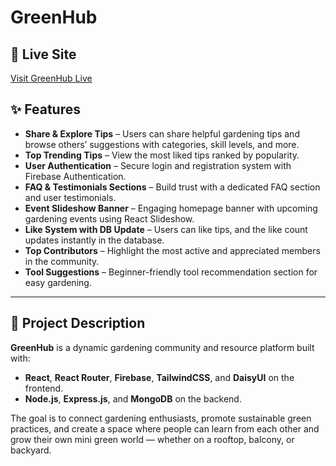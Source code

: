 #  GreenHub 

## 🔗 Live Site

 [Visit GreenHub Live](https://green-hub-21ye.netlify.app/)

## ✨ Features

- **Share & Explore Tips** – Users can share helpful gardening tips and browse others’ suggestions with categories, skill levels, and more.
- **Top Trending Tips** – View the most liked tips ranked by popularity.
- **User Authentication** – Secure login and registration system with Firebase Authentication.
- **FAQ & Testimonials Sections** – Build trust with a dedicated FAQ section and user testimonials.
- **Event Slideshow Banner** – Engaging homepage banner with upcoming gardening events using React Slideshow.
- **Like System with DB Update** – Users can like tips, and the like count updates instantly in the database.
- **Top Contributors** – Highlight the most active and appreciated members in the community.
- **Tool Suggestions** – Beginner-friendly tool recommendation section for easy gardening.

---

## 📝 Project Description

**GreenHub** is a dynamic gardening community and resource platform built with:
-  **React**, **React Router**, **Firebase**, **TailwindCSS**, and **DaisyUI** on the frontend.
-  **Node.js**, **Express.js**, and **MongoDB** on the backend.

The goal is to connect gardening enthusiasts, promote sustainable green practices, and create a space where people can learn from each other and grow their own mini green world — whether on a rooftop, balcony, or backyard.



